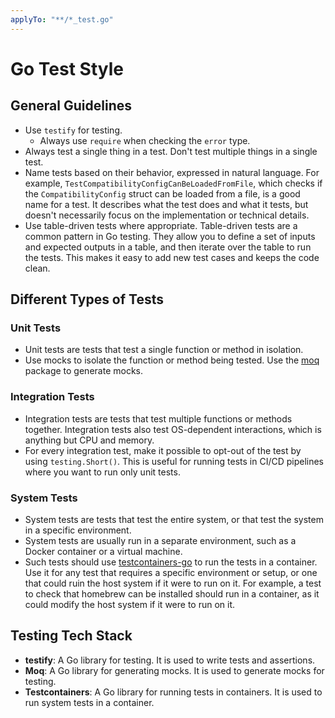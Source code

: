 ```yaml
---
applyTo: "**/*_test.go"
---
```


# Go Test Style

## General Guidelines

- Use `testify` for testing.
  - Always use `require` when checking the `error` type.
- Always test a single thing in a test. Don't test multiple things in a single test.
- Name tests based on their behavior, expressed in natural language.
  For example, `TestCompatibilityConfigCanBeLoadedFromFile`, which checks if the `CompatibilityConfig`
  struct can be loaded from a file, is a good name for a test.
  It describes what the test does and what it tests, but doesn't necessarily focus on the implementation
  or technical details.
- Use table-driven tests where appropriate. Table-driven tests are a common pattern in Go testing.
  They allow you to define a set of inputs and expected outputs in a table, and then iterate over
  the table to run the tests. This makes it easy to add new test cases and keeps the code clean.

## Different Types of Tests

### Unit Tests

- Unit tests are tests that test a single function or method in isolation.
- Use mocks to isolate the function or method being tested.
  Use the [moq][moq] package to generate mocks.

### Integration Tests

- Integration tests are tests that test multiple functions or methods together.
  Integration tests also test OS-dependent interactions, which is anything but CPU and memory.
- For every integration test, make it possible to opt-out of the test by using `testing.Short()`.
  This is useful for running tests in CI/CD pipelines where you want to run only unit tests.

### System Tests

- System tests are tests that test the entire system, or that test the system in a specific environment.
- System tests are usually run in a separate environment, such as a Docker container or a virtual machine.
- Such tests should use [testcontainers-go][testcontainers-go] to run the tests in a container.
  Use it for any test that requires a specific environment or setup, or one that could ruin
  the host system if it were to run on it. For example, a test to check that homebrew can be installed
  should run in a container, as it could modify the host system if it were to run on it.

## Testing Tech Stack

- **testify**: A Go library for testing. It is used to write tests and assertions.
- **Moq**: A Go library for generating mocks. It is used to generate mocks for testing.
- **Testcontainers**: A Go library for running tests in containers. It is used to run system tests in a container.

[moq]: https://github.com/matryer/moq
[testcontainers-go]: https://golang.testcontainers.org/
